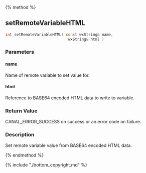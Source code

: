 
{% method %}
## setRemoteVariableHTML

```c
int setRemoteVariableHTML( const wxString& name, 
                            wxString& html )
```

### Parameters

#### name
Name of remote variable to set value for.

#### html
Reference to BASE64 encoded HTML data to write to variable.

### Return Value
CANAL_ERROR_SUCCESS on success or an error code on failure. 

### Description
Set remote variable value from BASE64 encoded HTML data. 

{% endmethod %}

{% include "./bottom_copyright.md" %}